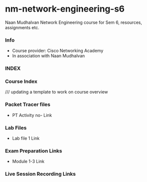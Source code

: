 # nm-network-engineering-s6
Naan Mudhalvan Network Engineering course for Sem 6, resources, assignments etc.

### Info
- Course provider: Cisco Networking Academy 
- In association with Naan Mudhalvan 
### INDEX

### Course Index


/// updating a template to work on course overview
### Packet Tracer files
- PT Activity no- Link

### Lab Files

- Lab file 1  Link

### Exam Preparation Links

- Module 1-3  Link

### Live Session Recording Links
